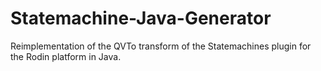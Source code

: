 Statemachine-Java-Generator
===========================

Reimplementation of the QVTo transform of the Statemachines plugin for the Rodin platform in Java.

